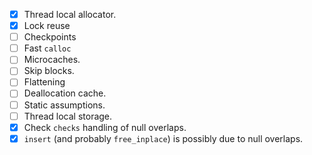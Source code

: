 - [x] Thread local allocator.
- [x] Lock reuse
- [ ] Checkpoints
- [ ] Fast `calloc`
- [ ] Microcaches.
- [ ] Skip blocks.
- [ ] Flattening
- [ ] Deallocation cache.
- [ ] Static assumptions.
- [ ] Thread local storage.
- [x] Check `checks` handling of null overlaps.
- [x] `insert` (and probably `free_inplace`) is possibly due to null overlaps.
